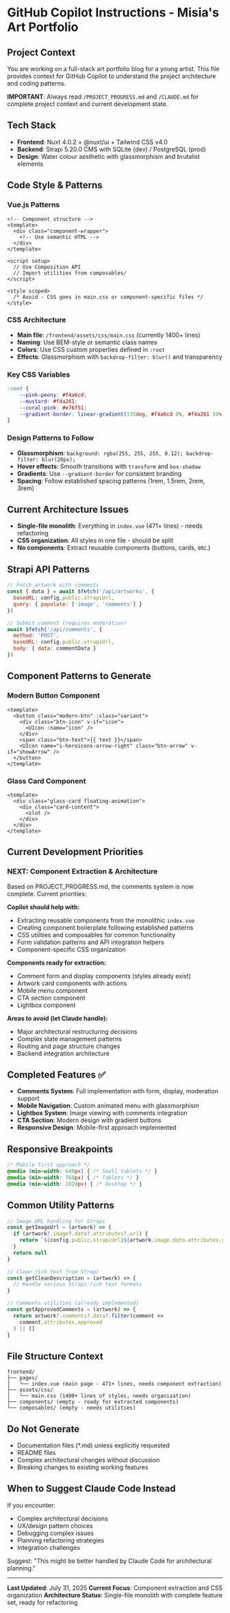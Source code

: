 # GitHub Copilot Instructions - Misia's Art Portfolio

## Project Context
You are working on a full-stack art portfolio blog for a young artist. This file provides context for GitHub Copilot to understand the project architecture and coding patterns.

**IMPORTANT**: Always read `/PROJECT_PROGRESS.md` and `/CLAUDE.md` for complete project context and current development state.

## Tech Stack
- **Frontend**: Nuxt 4.0.2 + @nuxt/ui + Tailwind CSS v4.0
- **Backend**: Strapi 5.20.0 CMS with SQLite (dev) / PostgreSQL (prod)
- **Design**: Water colour aesthetic with glassmorphism and brutalist elements

## Code Style & Patterns

### Vue.js Patterns
```vue
<!-- Component structure -->
<template>
  <div class="component-wrapper">
    <!-- Use semantic HTML -->
  </div>
</template>

<script setup>
  // Use Composition API
  // Import utilities from composables/
</script>

<style scoped>
  /* Avoid - CSS goes in main.css or component-specific files */
</style>
```

### CSS Architecture
- **Main file**: `/frontend/assets/css/main.css` (currently 1400+ lines)
- **Naming**: Use BEM-style or semantic class names
- **Colors**: Use CSS custom properties defined in `:root`
- **Effects**: Glassmorphism with `backdrop-filter: blur()` and transparency

### Key CSS Variables
```css
:root {
    --pink-peony: #f4a6cd;
    --mustard: #f4a261;
    --coral-pink: #e76f51;
    --gradient-border: linear-gradient(135deg, #f4a6cd 0%, #f4a261 50%, #e76f51 100%);
}
```

### Design Patterns to Follow
- **Glassmorphism**: `background: rgba(255, 255, 255, 0.12); backdrop-filter: blur(20px);`
- **Hover effects**: Smooth transitions with `transform` and `box-shadow`
- **Gradients**: Use `--gradient-border` for consistent branding
- **Spacing**: Follow established spacing patterns (1rem, 1.5rem, 2rem, 3rem)

## Current Architecture Issues
- **Single-file monolith**: Everything in `index.vue` (471+ lines) - needs refactoring
- **CSS organization**: All styles in one file - should be split
- **No components**: Extract reusable components (buttons, cards, etc.)

## Strapi API Patterns
```javascript
// Fetch artwork with comments
const { data } = await $fetch('/api/artworks', {
  baseURL: config.public.strapiUrl,
  query: { populate: ['image', 'comments'] }
})

// Submit comment (requires moderation)
await $fetch('/api/comments', {
  method: 'POST',
  baseURL: config.public.strapiUrl,
  body: { data: commentData }
})
```

## Component Patterns to Generate

### Modern Button Component
```vue
<template>
  <button class="modern-btn" :class="variant">
    <div class="btn-icon" v-if="icon">
      <UIcon :name="icon" />
    </div>
    <span class="btn-text">{{ text }}</span>
    <UIcon name="i-heroicons-arrow-right" class="btn-arrow" v-if="showArrow" />
  </button>
</template>
```

### Glass Card Component
```vue
<template>
  <div class="glass-card floating-animation">
    <div class="card-content">
      <slot />
    </div>
  </div>
</template>
```

## Current Development Priorities

### **NEXT: Component Extraction & Architecture**
Based on PROJECT_PROGRESS.md, the comments system is now complete. Current priorities:

**Copilot should help with:**
- Extracting reusable components from the monolithic `index.vue`
- Creating component boilerplate following established patterns
- CSS utilities and composables for common functionality
- Form validation patterns and API integration helpers
- Component-specific CSS organization

**Components ready for extraction:**
- Comment form and display components (styles already exist)
- Artwork card components with actions
- Mobile menu component
- CTA section component
- Lightbox component

**Areas to avoid (let Claude handle):**
- Major architectural restructuring decisions
- Complex state management patterns
- Routing and page structure changes
- Backend integration architecture

## Completed Features ✅
- **Comments System**: Full implementation with form, display, moderation support
- **Mobile Navigation**: Custom animated menu with glassmorphism
- **Lightbox System**: Image viewing with comments integration
- **CTA Section**: Modern design with gradient buttons
- **Responsive Design**: Mobile-first approach implemented

## Responsive Breakpoints
```css
/* Mobile first approach */
@media (min-width: 640px) { /* Small tablets */ }
@media (min-width: 768px) { /* Tablets */ }
@media (min-width: 1024px) { /* Desktop */ }
```

## Common Utility Patterns
```javascript
// Image URL handling for Strapi
const getImageUrl = (artwork) => {
  if (artwork?.image?.data?.attributes?.url) {
    return `${config.public.strapiUrl}${artwork.image.data.attributes.url}`
  }
  return null
}

// Clean rich text from Strapi
const getCleanDescription = (artwork) => {
  // Handle various Strapi rich text formats
}

// Comments utilities (already implemented)
const getApprovedComments = (artwork) => {
  return artwork?.comments?.data?.filter(comment => 
    comment.attributes.approved
  ) || []
}
```

## File Structure Context
```
frontend/
├── pages/
│   └── index.vue (main page - 471+ lines, needs component extraction)
├── assets/css/
│   └── main.css (1400+ lines of styles, needs organization)
├── components/ (empty - ready for extracted components)
└── composables/ (empty - needs utilities)
```

## Do Not Generate
- Documentation files (*.md) unless explicitly requested
- README files
- Complex architectural changes without discussion
- Breaking changes to existing working features

## When to Suggest Claude Code Instead
If you encounter:
- Complex architectural decisions
- UX/design pattern choices
- Debugging complex issues
- Planning refactoring strategies
- Integration challenges

Suggest: "This might be better handled by Claude Code for architectural planning."

---

**Last Updated**: July 31, 2025
**Current Focus**: Component extraction and CSS organization
**Architecture Status**: Single-file monolith with complete feature set, ready for refactoring
